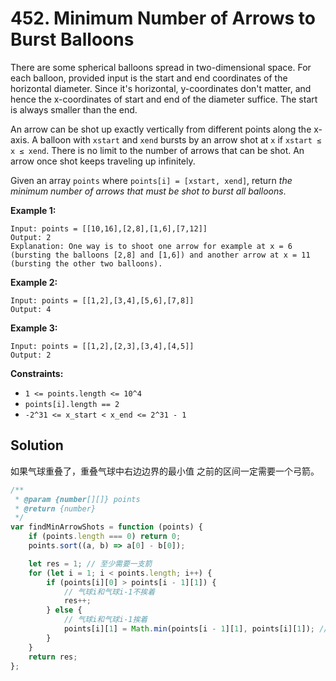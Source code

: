 # 452. Minimum Number of Arrows to Burst Balloons

There are some spherical balloons spread in two-dimensional space. For each balloon, provided input is the start and end coordinates of the horizontal diameter. Since it's horizontal, y-coordinates don't matter, and hence the x-coordinates of start and end of the diameter suffice. The start is always smaller than the end.

An arrow can be shot up exactly vertically from different points along the x-axis. A balloon with `xstart` and `xend` bursts by an arrow shot at `x` if `xstart ≤ x ≤ xend`. There is no limit to the number of arrows that can be shot. An arrow once shot keeps traveling up infinitely.

Given an array `points` where `points[i] = [xstart, xend]`, return _the minimum number of arrows that must be shot to burst all balloons_.

**Example 1:**

```
Input: points = [[10,16],[2,8],[1,6],[7,12]]
Output: 2
Explanation: One way is to shoot one arrow for example at x = 6 (bursting the balloons [2,8] and [1,6]) and another arrow at x = 11 (bursting the other two balloons).
```

**Example 2:**

```
Input: points = [[1,2],[3,4],[5,6],[7,8]]
Output: 4
```

**Example 3:**

```
Input: points = [[1,2],[2,3],[3,4],[4,5]]
Output: 2
```

**Constraints:**

-   `1 <= points.length <= 10^4`
-   `points[i].length == 2`
-   `-2^31 <= x_start < x_end <= 2^31 - 1`

## Solution

如果气球重叠了，重叠气球中右边边界的最小值 之前的区间一定需要一个弓箭。

```javascript
/**
 * @param {number[][]} points
 * @return {number}
 */
var findMinArrowShots = function (points) {
    if (points.length === 0) return 0;
    points.sort((a, b) => a[0] - b[0]);

    let res = 1; // 至少需要一支箭
    for (let i = 1; i < points.length; i++) {
        if (points[i][0] > points[i - 1][1]) {
            // 气球i和气球i-1不挨着
            res++;
        } else {
            // 气球i和气球i-1挨着
            points[i][1] = Math.min(points[i - 1][1], points[i][1]); // 更新重叠气球最小右边界
        }
    }
    return res;
};
```
